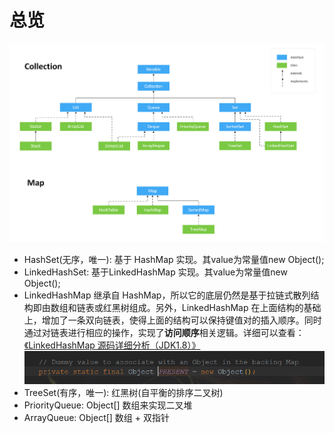 # 总览

![overview](media/1.png)
* HashSet(无序，唯一): 基于 HashMap 实现。其value为常量值new Object();
* LinkedHashSet: 基于LinkedHashMap 实现。其value为常量值new Object();
* LinkedHashMap 继承自 HashMap，所以它的底层仍然是基于拉链式散列结构即由数组和链表或红黑树组成。另外，LinkedHashMap 在上面结构的基础上，增加了一条双向链表，使得上面的结构可以保持键值对的插入顺序。同时通过对链表进行相应的操作，实现了**访问顺序**相关逻辑。详细可以查看：[《LinkedHashMap 源码详细分析（JDK1.8）》](https://www.imooc.com/article/22931)
![proof](media/2.png)
* TreeSet(有序，唯一): 红黑树(自平衡的排序二叉树)
* PriorityQueue: Object[] 数组来实现二叉堆
* ArrayQueue: Object[] 数组 + 双指针

